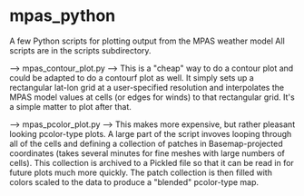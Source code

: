 mpas_python
===========

A few Python scripts for plotting output from the MPAS weather model
All scripts are in the scripts subdirectory.


--> mpas_contour_plot.py --> This is a "cheap" way to do a contour plot and could be adapted to do a contourf plot as well.  It simply sets up a rectangular lat-lon grid at a user-specified resolution and interpolates the MPAS model values at cells (or edges for winds) to that rectangular grid. It's a simple matter to plot after that.

--> mpas_pcolor_plot.py --> This makes more expensive, but rather pleasant looking pcolor-type plots.  A large part of the script invoves looping through all of the cells and defining a collection of patches in Basemap-projected coordinates (takes several minutes for fine meshes with large numbers of cells).  This collection is archived to a Pickled file so that it can be read in for future plots much more quickly.  The patch collection is then filled with colors scaled to the data to produce a "blended" pcolor-type map.
